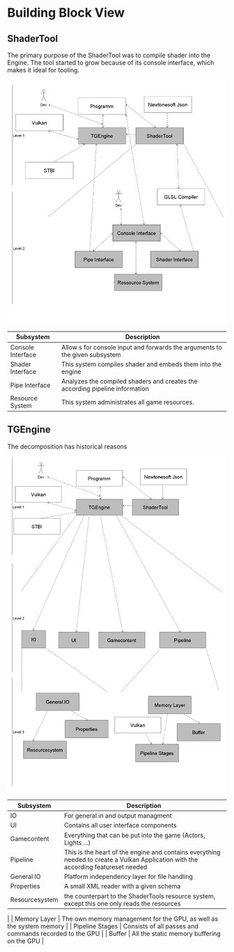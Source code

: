 # Building Block View

## ShaderTool

The primary purpose of the ShaderTool was to compile shader into the Engine. The tool started to grow because of its console interface, which makes it ideal for tooling.

![Whitebox](images/whitebox1.png)

| Subsystem         | Description                                                                  |
| ----------------- | ---------------------------------------------------------------------------- |
| Console Interface | Allow s for console input and forwards the arguments to the given subsystem   |
| Shader Interface  | This system compiles shader and embeds them into the engine                  |
| Pipe Interface    | Analyzes the compiled shaders and creates the according pipeline information |
| Resource System   | This system administrates all game resources.                                |

## TGEngine

The decomposition has historical reasons

![Whitebox](images/whitebox2.png)

| Subsystem       | Description                                                                                                                        |
| --------------- | ---------------------------------------------------------------------------------------------------------------------------------- |
| IO              | For general in and output managment                                                                                                |
| UI              | Contains all user interface components                                                                                             |
| Gamecontent     | Everything that can be put into the game (Actors, Lights  ...)                                                                     |
| Pipeline        | This is the heart of the engine and contains everything needed to create a Vulkan Application with the according featureset needed |
| General IO      | Platform independency layer for file handling                                                                                      |
| Properties      | A small XML reader with a given schema                                                                                             |
| Resourcesystem  | the counterpart to the ShaderTools resource system, except this one only reads the resources                                      
 |
| Memory Layer    | The own memory management for the GPU, as well as the system memory                                                                |
| Pipeline Stages | Consists of all passes and commands recorded to the GPU                                                                            |
| Buffer          | All the static memory buffering on the GPU                                                                                         |
